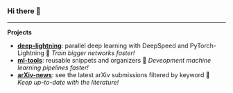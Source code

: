 ### Hi there 👋

---

**Projects**
- [**deep-lightning**][deep_lightning]: parallel deep learning with DeepSpeed and PyTorch-Lightning :loudspeaker: *Train bigger networks faster!*
- [**ml-tools**][ml_tools]: reusable snippets and organizers :loudspeaker: *Deveopment machine learning pipelines faster!*
- [**arXiv-news**][arxiv_news]: see the latest arXiv submissions filtered by keyword :loudspeaker: *Keep up-to-date with the literature!*


[deep_lightning]: https://github.com/pme0/deep-lightning
[ml_tools]: https://github.com/pme0/ml-tools
[arxiv_news]: https://github.com/pme0/arxiv-news


<!--
**pme0/pme0** is a ✨ _special_ ✨ repository because its `README.md` (this file) appears on your GitHub profile.

Here are some ideas to get you started:

- 🔭 I’m currently working on ...
- 🌱 I’m currently learning ...
- 👯 I’m looking to collaborate on ...
- 🤔 I’m looking for help with ...
- 💬 Ask me about ...
- 📫 How to reach me: ...
- 😄 Pronouns: ...
- ⚡ Fun fact: ...

Markdown emojis:
https://github.com/markdown-templates/markdown-emojis

GitHub stats:
<img height="180em" src="https://github-readme-stats.vercel.app/api?username=pme0&show_icons=true&hide_border=true&&count_private=true&include_all_commits=true" />


-->
